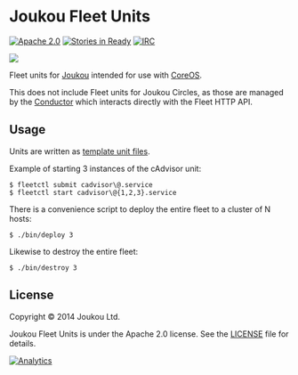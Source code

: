 Joukou Fleet Units
==================
[![Apache 2.0](http://img.shields.io/badge/License-Apache%202.0-brightgreen.svg)](#license) [![Stories in Ready](https://badge.waffle.io/joukou/joukou-fleet.png?label=ready&title=Ready)](http://waffle.io/joukou/joukou-fleet) [![IRC](http://img.shields.io/badge/IRC-%23joukou-blue.svg)](http://webchat.freenode.net/?channels=joukou)

![](http://media.giphy.com/media/123EKEzenhM2dy/giphy.gif)

Fleet units for [Joukou](https://joukou.com) intended for use with
[CoreOS](https://coreos.com).

This does not include Fleet units for Joukou Circles, as those are managed by
the [Conductor](https://github.com/joukou/joukou-conductor) which interacts
directly with the Fleet HTTP API.

## Usage

Units are written as [template unit files](https://github.com/coreos/fleet/blob/master/Documentation/unit-files-and-scheduling.md#template-unit-files).

Example of starting 3 instances of the cAdvisor unit:

```
$ fleetctl submit cadvisor\@.service
$ fleetctl start cadvisor\@{1,2,3}.service
```

There is a convenience script to deploy the entire fleet to a cluster of N hosts:

```
$ ./bin/deploy 3
```

Likewise to destroy the entire fleet:

```
$ ./bin/destroy 3
```

## License

Copyright &copy; 2014 Joukou Ltd.

Joukou Fleet Units is under the Apache 2.0 license. See the
[LICENSE](LICENSE) file for details.

[![Analytics](https://ga-beacon.appspot.com/UA-41911221-2/joukou-fleet/readme)](https://github.com/igrigorik/ga-beacon)

